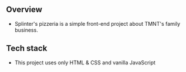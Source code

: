 ## Overview

 - Splinter's pizzeria is a simple front-end project about TMNT's family business.

## Tech stack

 - This project uses only HTML & CSS and vanilla JavaScript
